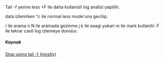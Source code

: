 Tail -f yerine less +F ile daha kullanisli log analizi yapililir.

data izlenirken ^c ile normal less mode'una gecilip;

/ ile arama
n N ile aramada gezinme
j k ile asagi yukari
m ile mark
kullanilir.
F ile tekrar canli log izlemeye donulur.

##### Kaynak
[Stop using tail -f (mostly)](http://www.brianstorti.com/stop-using-tail/)
